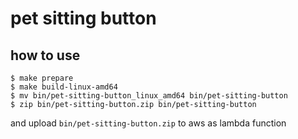 pet sitting button
==================

how to use
----------

```
$ make prepare
$ make build-linux-amd64
$ mv bin/pet-sitting-button_linux_amd64 bin/pet-sitting-button
$ zip bin/pet-sitting-button.zip bin/pet-sitting-button
```

and upload `bin/pet-sitting-button.zip` to aws as lambda function